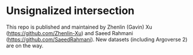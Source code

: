 # Unsignalized intersection

This repo is published and maintained by Zhenlin (Gavin) Xu (https://github.com/Zhenlin-Xu) and Saeed Rahmani (https://github.com/SaeedRahmani). New datasets (including Argoverse 2) are on the way. 

